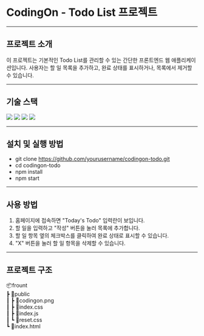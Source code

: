 

# CodingOn - Todo List 프로젝트
---
## 프로젝트 소개
이 프로젝트는 기본적인 Todo List를 관리할 수 있는 간단한 프론트엔드 웹 애플리케이션입니다. 사용자는 할 일 목록을 추가하고, 완료 상태를 표시하거나, 목록에서 제거할 수 있습니다.

---
## 기술 스택
<img src="https://img.shields.io/badge/HTML5-E34F26?style=for-the-badge&logo=html5&logoColor=white"/>
<img src="https://img.shields.io/badge/CSS3-1572B6?style=for-the-badge&logo=css3&logoColor=white"/>
<img src="https://img.shields.io/badge/JavaScript-F7DF1E?style=for-the-badge&logo=JavaScript&logoColor=white"/>
<img src="https://img.shields.io/badge/jQuery-0769AD?style=for-the-badge&logo=jquery&logoColor=white"/>

---

## 설치 및 실행 방법
- git clone https://github.com/yourusername/codingon-todo.git
- cd codingon-todo
- npm install
- npm start
---
## 사용 방법
1. 홈페이지에 접속하면 "Today's Todo" 입력란이 보입니다.
2. 할 일을 입력하고 "작성" 버튼을 눌러 목록에 추가합니다.
3. 할 일 항목 옆의 체크박스를 클릭하여 완료 상태로 표시할 수 있습니다.
4. "X" 버튼을 눌러 할 일 항목을 삭제할 수 있습니다.
---
## 프로젝트 구조
📦frount <br/>
 ┣ 📂public <br/>
 ┃ ┣ 📜codingon.png <br/>
 ┃ ┣ 📜index.css <br/>
 ┃ ┣ 📜index.js <br/>
 ┃ ┗ 📜reset.css <br/>
 ┗ 📜index.html

 
